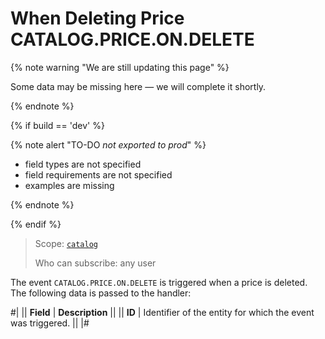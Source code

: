 # When Deleting Price CATALOG.PRICE.ON.DELETE

{% note warning "We are still updating this page" %}

Some data may be missing here — we will complete it shortly.

{% endnote %}

{% if build == 'dev' %}

{% note alert "TO-DO _not exported to prod_" %}

- field types are not specified
- field requirements are not specified
- examples are missing

{% endnote %}

{% endif %}

> Scope: [`catalog`](../../scopes/permissions.md)
>
> Who can subscribe: any user

The event `CATALOG.PRICE.ON.DELETE` is triggered when a price is deleted. The following data is passed to the handler:

#|
|| **Field** | **Description** ||
|| **ID** | Identifier of the entity for which the event was triggered. ||
|#